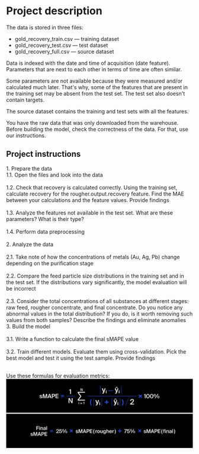 <h1>Project description</h1>
The data is stored in three files:
<ul><li>gold_recovery_train.csv — training dataset</li>
<li>gold_recovery_test.csv — test dataset</li>
<li>gold_recovery_full.csv — source dataset</ul></li>

Data is indexed with the date and time of acquisition (date feature). Parameters that are next to each other in terms of time are often similar.
  
Some parameters are not available because they were measured and/or calculated much later. That's why, some of the features that are present in the training set may be absent from the test set. The test set also doesn't contain targets.
  
The source dataset contains the training and test sets with all the features.
  
You have the raw data that was only downloaded from the warehouse. Before building the model, check the correctness of the data. For that, use our instructions.
  
<h2>Project instructions</h2>
1. Prepare the data<br>
1.1. Open the files and look into the data<br><br>
1.2. Check that recovery is calculated correctly. Using the training set, calculate recovery for the rougher.output.recovery feature. Find the MAE between your calculations and the feature values. Provide findings<br><br>
1.3. Analyze the features not available in the test set. What are these parameters? What is their type?<br><br>
1.4. Perform data preprocessing<br><br>
2. Analyze the data<br><br>
2.1. Take note of how the concentrations of metals (Au, Ag, Pb) change depending on the purification stage<br><br>
2.2. Compare the feed particle size distributions in the training set and in the test set. If the distributions vary significantly, the model evaluation will be incorrect<br><br>
2.3. Consider the total concentrations of all substances at different stages: raw feed, rougher concentrate, and final concentrate. Do you notice any abnormal values in the total distribution? If you do, is it worth removing such values from both samples? Describe the findings and eliminate anomalies<br>
3. Build the model<br><br>
3.1. Write a function to calculate the final sMAPE value<br><br>
3.2. Train different models. Evaluate them using cross-validation. Pick the best model and test it using the test sample. Provide findings<br><br>

Use these formulas for evaluation metrics:
<img src="https://github.com/UltraXman2022/DS-Integrated-Project-2/blob/main/smape_1576239058_1589899769.jpg"></img>
<img src="https://github.com/UltraXman2022/DS-Integrated-Project-2/blob/main/_smape_1_1589900649.jpg"></img>

